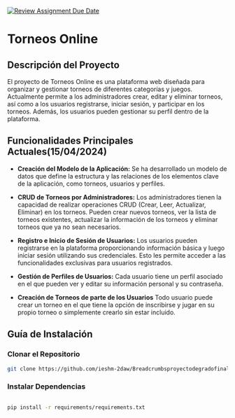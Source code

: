 [![Review Assignment Due Date](https://classroom.github.com/assets/deadline-readme-button-24ddc0f5d75046c5622901739e7c5dd533143b0c8e959d652212380cedb1ea36.svg)](https://classroom.github.com/a/zSeAaPCY)

# Torneos Online

## Descripción del Proyecto

El proyecto de Torneos Online es una plataforma web diseñada para organizar y gestionar torneos de diferentes categorías y juegos. Actualmente permite a los administradores crear, editar y eliminar torneos, así como a los usuarios registrarse, iniciar sesión, y participar en los torneos. Además, los usuarios pueden gestionar su perfil dentro de la plataforma.

## Funcionalidades Principales Actuales(15/04/2024)

- **Creación del Modelo de la Aplicación:** Se ha desarrollado un modelo de datos que define la estructura y las relaciones de los elementos clave de la aplicación, como torneos, usuarios y perfiles.

- **CRUD de Torneos por Administradores:** Los administradores tienen la capacidad de realizar operaciones CRUD (Crear, Leer, Actualizar, Eliminar) en los torneos. Pueden crear nuevos torneos, ver la lista de torneos existentes, actualizar la información de los torneos y eliminar torneos que ya no sean necesarios.

- **Registro e Inicio de Sesión de Usuarios:** Los usuarios pueden registrarse en la plataforma proporcionando información básica y luego iniciar sesión utilizando sus credenciales. Esto les permite acceder a las funcionalidades exclusivas para usuarios registrados.

- **Gestión de Perfiles de Usuarios:** Cada usuario tiene un perfil asociado en el que pueden ver y editar su información personal y su contraseña.

- **Creación de Torneos de parte de los Usuarios** Todo usuario puede crear un torneo en el que tiene la opción de inscribirse y jugar en su propio torneo o simplemente crearlo sin estar incluido.

## Guía de Instalación

### Clonar el Repositorio
```bash
git clone https://github.com/ieshm-2daw/Breadcrumbsproyectodegradofinal-victormanueliniesta.git
```
### Instalar Dependencias

```bash

pip install -r requirements/requirements.txt

```
